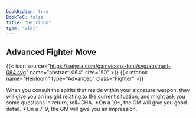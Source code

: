 ```yaml
---
bookHidden: true
BookToC: false
title: "Heirloom"
type: "wiki"
---
```

## Advanced Fighter Move
{{< icon source="https://seiyria.com/gameicons-font/svg/abstract-064.svg" name="abstract-064" size="50" >}}
{{< infobox name="Heirloom" type="Advanced" class="Fighter" >}}

When you consult the spirits that reside within your signature weapon, they will give you an insight relating to the current situation, and might ask you some questions in return, roll+CHA. ✴On a 10+, the GM will give you good detail. ✴On a 7-9, the GM will give you an impression.